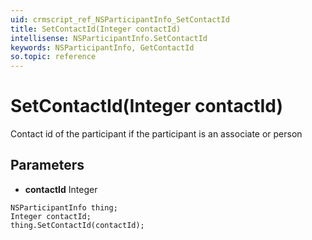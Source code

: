 ```yaml
---
uid: crmscript_ref_NSParticipantInfo_SetContactId
title: SetContactId(Integer contactId)
intellisense: NSParticipantInfo.SetContactId
keywords: NSParticipantInfo, GetContactId
so.topic: reference
---
```


# SetContactId(Integer contactId)

Contact id of the participant if the participant is an associate or person

## Parameters

* **contactId** Integer

```crmscript
NSParticipantInfo thing;
Integer contactId;
thing.SetContactId(contactId);
```

